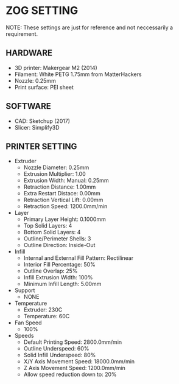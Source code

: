 ZOG SETTING
================

NOTE: These settings are just for reference and not neccessarily a requirement.

HARDWARE
--------
* 3D printer: Makergear M2 (2014)
* Filament: White PETG 1.75mm from MatterHackers
* Nozzle: 0.25mm
* Print surface: PEI sheet

SOFTWARE
--------
* CAD: Sketchup (2017)
* Slicer: Simplify3D

PRINTER SETTING
---------------
* Extruder
  - Nozzle Diameter: 0.25mm
  - Extrusion Multiplier: 1.00
  - Extrusion Width: Manual: 0.25mm
  - Retraction Distance: 1.00mm
  - Extra Restart Distace: 0.00mm
  - Retraction Vertical Lift: 0.00mm
  - Retraction Speed: 1200.0mm/min
* Layer
  - Primary Layer Height: 0.1000mm
  - Top Solid Layers: 4
  - Bottom Solid Layers: 4
  - Outline/Perimeter Shells: 3
  - Outline Direction: Inside-Out
* Infill
  - Internal and External Fill Pattern: Rectilinear
  - Interior Fill Percentage: 50%
  - Outline Overlap: 25%
  - Infill Extrusion Width: 100%
  - Minimum Infill Length: 5.00mm
* Support
  - NONE
* Temperature
  - Extruder: 230C
  - Temperature: 60C
* Fan Speed
  - 100%
* Speeds
  - Default Printing Speed: 2800.0mm/min
  - Outline Underspeed: 60%
  - Solid Infill Underspeed: 80%
  - X/Y Axis Movement Speed: 18000.0mm/min
  - Z Axis Movement Speed: 1200.0mm/min
  - Allow speed reduction down to: 20%
